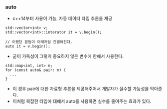 ### auto
- c++14부터 사용이 가능, 자동 데이터 타입 추론을 제공
```
std::vector<int> v;
std::vector<int>::interator it = v.begin();

// 이랬던 문법이 아래처럼 간결해진다.
auto it = v.begin();
```
- 굳이 가독성이 그렇게 중요하지 않은 변수에 한해서 사용한다.
```
std::map<int, int> m;
for (const auto& pair: m) {
  ...
}
```
- 이 경우 pair에 대한 자료형 추론을 제공해주어서 개발자가 실수할 가능성을 막아준다.
- 이처럼 복잡한 타입에 대해서 auto를 사용하면 실수를 줄여주는 효과가 있다.

